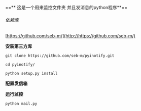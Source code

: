 ==** 这是一个用来监控文件夹 并且发消息的python程序**==


###### 依赖库

[https://github.com/seb-m/](http://https://github.com/seb-m/)

**安装第三方库**

```git clone https://github.com/seb-m/pyinotify.git```

```cd pyinotify/```

```python setup.py install```

**配置发信箱**


**运行监控**

```python mail.py```